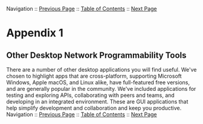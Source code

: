 Navigation :: [Previous Page](LTRDEV-1100-04a-NetAssist.md) :: [Table of Contents](LTRDEV-1100-00-Intro.md#table-of-contents) :: [Next Page](LTRDEV-1100-05a-PyCharm-Ex1.md)

# Appendix 1

## Other Desktop Network Programmability Tools

There are a number of other desktop applications you will find useful.  We've chosen to highlight apps that are 
cross-platform, supporting Microsoft Windows, Apple macOS, and Linux alike, have full-featured free versions, and 
are generally popular in the community.  We've included applications for testing and exploring APIs, collaborating 
with peers and teams, and developing in an integrated environment.  These are GUI applications that help simplify 
development and collaboration and keep you productive.
Navigation :: [Previous Page](LTRDEV-1100-04a-NetAssist.md) :: [Table of Contents](LTRDEV-1100-00-Intro.md#table-of-contents) :: [Next Page](LTRDEV-1100-05a-PyCharm-Ex1.md)

